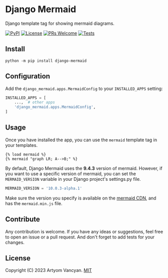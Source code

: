 # Django Mermaid

Django template tag for showing mermaid diagrams.

[![PyPI](https://img.shields.io/pypi/v/django-mermaid.svg)](https://pypi.org/project/django-mermaid/)
[![License](https://img.shields.io/pypi/l/django-mermaid.svg)](https://github.com/ArtyomVancyan/django-mermaid/blob/master/LICENSE)
[![PRs Welcome](https://img.shields.io/badge/PRs-welcome-brightgreen.svg)](https://makeapullrequest.com)
[![Tests](https://github.com/ArtyomVancyan/django-mermaid/actions/workflows/tests.yml/badge.svg)](https://github.com/ArtyomVancyan/django-mermaid/actions/workflows/tests.yml)

## Install

```shell
python -m pip install django-mermaid
```

## Configuration

Add the `django_mermaid.apps.MermaidConfig` to your `INSTALLED_APPS` setting:

```python
INSTALLED_APPS = [
    ...,  # other apps
    'django_mermaid.apps.MermaidConfig',
]
```

## Usage

Once you have installed the app, you can use the `mermaid` template tag in your templates.

```jinja2
{% load mermaid %}
{% mermaid "graph LR; A-->B;" %}
```

By default, Django Mermaid uses the **9.4.3** version of mermaid. However, if you want to use a specific version of
mermaid, you can set the `MERMAID_VERSION` variable in your Django project's settings.py file.

```python
MERMAID_VERSION = '10.0.3-alpha.1'
```

Make sure the version you specify is available on the [mermaid CDN](https://cdnjs.com/libraries/mermaid), and has
the `mermaid.min.js` file.

## Contribute

Any contribution is welcome. If you have any ideas or suggestions, feel free to open an issue or a pull request. And
don't forget to add tests for your changes.

## License

Copyright (C) 2023 Artyom Vancyan. [MIT](https://github.com/ArtyomVancyan/django-mermaid/blob/master/LICENSE)

